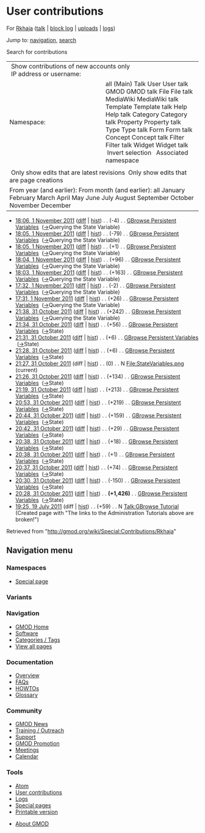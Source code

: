 <div id="mw-page-base" class="noprint">

</div>

<div id="mw-head-base" class="noprint">

</div>

<div id="content" class="mw-body" role="main">

<span id="top"></span>

<div id="mw-js-message" style="display:none;">

</div>



# <span dir="auto">User contributions</span>

<div id="bodyContent">

<div id="contentSub">

For <a
href="/mediawiki/index.php?title=User:Rkhaja&amp;action=edit&amp;redlink=1"
class="new" title="User:Rkhaja (page does not exist)">Rkhaja</a> (<a
href="/mediawiki/index.php?title=User_talk:Rkhaja&amp;action=edit&amp;redlink=1"
class="new" title="User talk:Rkhaja (page does not exist)">talk</a> \|
[block
log](/mediawiki/index.php?title=Special:Log/block&page=User%3ARkhaja "Special:Log/block")
\| [uploads](/wiki/Special:ListFiles/Rkhaja "Special:ListFiles/Rkhaja")
\| [logs](/wiki/Special:Log/Rkhaja "Special:Log/Rkhaja"))

</div>

<div id="jump-to-nav" class="mw-jump">

Jump to: [navigation](#mw-navigation), [search](#p-search)

</div>

<div id="mw-content-text">

Search for contributions

<table class="mw-contributions-table">
<colgroup>
<col style="width: 50%" />
<col style="width: 50%" />
</colgroup>
<tbody>
<tr class="odd">
<td colspan="2"> Show contributions of new accounts only<br />
 IP address or username:</td>
</tr>
<tr class="even">
<td class="mw-label">Namespace:</td>
<td>all (Main) Talk User User talk GMOD GMOD talk File File talk
MediaWiki MediaWiki talk Template Template talk Help Help talk Category
Category talk Property Property talk Type Type talk Form Form talk
Concept Concept talk Filter Filter talk Widget Widget talk  
 Invert selection 
 Associated namespace </td>
</tr>
<tr class="odd">
<td colspan="2"></td>
</tr>
<tr class="even">
<td colspan="2"> Only show edits that are latest revisions
 Only show edits that are page creations</td>
</tr>
<tr class="odd">
<td colspan="2">From year (and earlier): From month (and earlier): all
January February March April May June July August September October
November December</td>
</tr>
</tbody>
</table>

- <a
  href="/mediawiki/index.php?title=GBrowse_Persistent_Variables&amp;oldid=19388"
  class="mw-changeslist-date" title="GBrowse Persistent Variables">18:06,
  1 November 2011</a>
  ([diff](/mediawiki/index.php?title=GBrowse_Persistent_Variables&diff=prev&oldid=19388 "GBrowse Persistent Variables")
  \|
  [hist](/mediawiki/index.php?title=GBrowse_Persistent_Variables&action=history "GBrowse Persistent Variables"))
  <span class="mw-changeslist-separator">. .</span>
  <span class="mw-plusminus-neg" dir="ltr"
  title="6,805 bytes after change">(-4)</span>‎
  <span class="mw-changeslist-separator">. .</span>
  <a href="/wiki/GBrowse_Persistent_Variables"
  class="mw-contributions-title"
  title="GBrowse Persistent Variables">GBrowse Persistent Variables</a> ‎
  <span class="comment">([→](/wiki/GBrowse_Persistent_Variables#Querying_the_State_Variable "GBrowse Persistent Variables")‎<span dir="auto"><span class="autocomment">Querying
  the State Variable</span></span>)</span>
- <a
  href="/mediawiki/index.php?title=GBrowse_Persistent_Variables&amp;oldid=19387"
  class="mw-changeslist-date" title="GBrowse Persistent Variables">18:05,
  1 November 2011</a>
  ([diff](/mediawiki/index.php?title=GBrowse_Persistent_Variables&diff=prev&oldid=19387 "GBrowse Persistent Variables")
  \|
  [hist](/mediawiki/index.php?title=GBrowse_Persistent_Variables&action=history "GBrowse Persistent Variables"))
  <span class="mw-changeslist-separator">. .</span>
  <span class="mw-plusminus-neg" dir="ltr"
  title="6,809 bytes after change">(-79)</span>‎
  <span class="mw-changeslist-separator">. .</span>
  <a href="/wiki/GBrowse_Persistent_Variables"
  class="mw-contributions-title"
  title="GBrowse Persistent Variables">GBrowse Persistent Variables</a> ‎
  <span class="comment">([→](/wiki/GBrowse_Persistent_Variables#Querying_the_State_Variable "GBrowse Persistent Variables")‎<span dir="auto"><span class="autocomment">Querying
  the State Variable</span></span>)</span>
- <a
  href="/mediawiki/index.php?title=GBrowse_Persistent_Variables&amp;oldid=19386"
  class="mw-changeslist-date" title="GBrowse Persistent Variables">18:05,
  1 November 2011</a>
  ([diff](/mediawiki/index.php?title=GBrowse_Persistent_Variables&diff=prev&oldid=19386 "GBrowse Persistent Variables")
  \|
  [hist](/mediawiki/index.php?title=GBrowse_Persistent_Variables&action=history "GBrowse Persistent Variables"))
  <span class="mw-changeslist-separator">. .</span>
  <span class="mw-plusminus-pos" dir="ltr"
  title="6,888 bytes after change">(+1)</span>‎
  <span class="mw-changeslist-separator">. .</span>
  <a href="/wiki/GBrowse_Persistent_Variables"
  class="mw-contributions-title"
  title="GBrowse Persistent Variables">GBrowse Persistent Variables</a> ‎
  <span class="comment">([→](/wiki/GBrowse_Persistent_Variables#Querying_the_State_Variable "GBrowse Persistent Variables")‎<span dir="auto"><span class="autocomment">Querying
  the State Variable</span></span>)</span>
- <a
  href="/mediawiki/index.php?title=GBrowse_Persistent_Variables&amp;oldid=19385"
  class="mw-changeslist-date" title="GBrowse Persistent Variables">18:04,
  1 November 2011</a>
  ([diff](/mediawiki/index.php?title=GBrowse_Persistent_Variables&diff=prev&oldid=19385 "GBrowse Persistent Variables")
  \|
  [hist](/mediawiki/index.php?title=GBrowse_Persistent_Variables&action=history "GBrowse Persistent Variables"))
  <span class="mw-changeslist-separator">. .</span>
  <span class="mw-plusminus-pos" dir="ltr"
  title="6,887 bytes after change">(+96)</span>‎
  <span class="mw-changeslist-separator">. .</span>
  <a href="/wiki/GBrowse_Persistent_Variables"
  class="mw-contributions-title"
  title="GBrowse Persistent Variables">GBrowse Persistent Variables</a> ‎
  <span class="comment">([→](/wiki/GBrowse_Persistent_Variables#Querying_the_State_Variable "GBrowse Persistent Variables")‎<span dir="auto"><span class="autocomment">Querying
  the State Variable</span></span>)</span>
- <a
  href="/mediawiki/index.php?title=GBrowse_Persistent_Variables&amp;oldid=19384"
  class="mw-changeslist-date" title="GBrowse Persistent Variables">18:03,
  1 November 2011</a>
  ([diff](/mediawiki/index.php?title=GBrowse_Persistent_Variables&diff=prev&oldid=19384 "GBrowse Persistent Variables")
  \|
  [hist](/mediawiki/index.php?title=GBrowse_Persistent_Variables&action=history "GBrowse Persistent Variables"))
  <span class="mw-changeslist-separator">. .</span>
  <span class="mw-plusminus-pos" dir="ltr"
  title="6,791 bytes after change">(+163)</span>‎
  <span class="mw-changeslist-separator">. .</span>
  <a href="/wiki/GBrowse_Persistent_Variables"
  class="mw-contributions-title"
  title="GBrowse Persistent Variables">GBrowse Persistent Variables</a> ‎
  <span class="comment">([→](/wiki/GBrowse_Persistent_Variables#Querying_the_State_Variable "GBrowse Persistent Variables")‎<span dir="auto"><span class="autocomment">Querying
  the State Variable</span></span>)</span>
- <a
  href="/mediawiki/index.php?title=GBrowse_Persistent_Variables&amp;oldid=19383"
  class="mw-changeslist-date" title="GBrowse Persistent Variables">17:32,
  1 November 2011</a>
  ([diff](/mediawiki/index.php?title=GBrowse_Persistent_Variables&diff=prev&oldid=19383 "GBrowse Persistent Variables")
  \|
  [hist](/mediawiki/index.php?title=GBrowse_Persistent_Variables&action=history "GBrowse Persistent Variables"))
  <span class="mw-changeslist-separator">. .</span>
  <span class="mw-plusminus-neg" dir="ltr"
  title="6,628 bytes after change">(-2)</span>‎
  <span class="mw-changeslist-separator">. .</span>
  <a href="/wiki/GBrowse_Persistent_Variables"
  class="mw-contributions-title"
  title="GBrowse Persistent Variables">GBrowse Persistent Variables</a> ‎
  <span class="comment">([→](/wiki/GBrowse_Persistent_Variables#Querying_the_State_Variable "GBrowse Persistent Variables")‎<span dir="auto"><span class="autocomment">Querying
  the State Variable</span></span>)</span>
- <a
  href="/mediawiki/index.php?title=GBrowse_Persistent_Variables&amp;oldid=19382"
  class="mw-changeslist-date" title="GBrowse Persistent Variables">17:31,
  1 November 2011</a>
  ([diff](/mediawiki/index.php?title=GBrowse_Persistent_Variables&diff=prev&oldid=19382 "GBrowse Persistent Variables")
  \|
  [hist](/mediawiki/index.php?title=GBrowse_Persistent_Variables&action=history "GBrowse Persistent Variables"))
  <span class="mw-changeslist-separator">. .</span>
  <span class="mw-plusminus-pos" dir="ltr"
  title="6,630 bytes after change">(+26)</span>‎
  <span class="mw-changeslist-separator">. .</span>
  <a href="/wiki/GBrowse_Persistent_Variables"
  class="mw-contributions-title"
  title="GBrowse Persistent Variables">GBrowse Persistent Variables</a> ‎
  <span class="comment">([→](/wiki/GBrowse_Persistent_Variables#Querying_the_State_Variable "GBrowse Persistent Variables")‎<span dir="auto"><span class="autocomment">Querying
  the State Variable</span></span>)</span>
- <a
  href="/mediawiki/index.php?title=GBrowse_Persistent_Variables&amp;oldid=19381"
  class="mw-changeslist-date" title="GBrowse Persistent Variables">21:38,
  31 October 2011</a>
  ([diff](/mediawiki/index.php?title=GBrowse_Persistent_Variables&diff=prev&oldid=19381 "GBrowse Persistent Variables")
  \|
  [hist](/mediawiki/index.php?title=GBrowse_Persistent_Variables&action=history "GBrowse Persistent Variables"))
  <span class="mw-changeslist-separator">. .</span>
  <span class="mw-plusminus-pos" dir="ltr"
  title="6,604 bytes after change">(+242)</span>‎
  <span class="mw-changeslist-separator">. .</span>
  <a href="/wiki/GBrowse_Persistent_Variables"
  class="mw-contributions-title"
  title="GBrowse Persistent Variables">GBrowse Persistent Variables</a> ‎
  <span class="comment">([→](/wiki/GBrowse_Persistent_Variables#Querying_the_State_Variable "GBrowse Persistent Variables")‎<span dir="auto"><span class="autocomment">Querying
  the State Variable</span></span>)</span>
- <a
  href="/mediawiki/index.php?title=GBrowse_Persistent_Variables&amp;oldid=19380"
  class="mw-changeslist-date" title="GBrowse Persistent Variables">21:34,
  31 October 2011</a>
  ([diff](/mediawiki/index.php?title=GBrowse_Persistent_Variables&diff=prev&oldid=19380 "GBrowse Persistent Variables")
  \|
  [hist](/mediawiki/index.php?title=GBrowse_Persistent_Variables&action=history "GBrowse Persistent Variables"))
  <span class="mw-changeslist-separator">. .</span>
  <span class="mw-plusminus-pos" dir="ltr"
  title="6,362 bytes after change">(+56)</span>‎
  <span class="mw-changeslist-separator">. .</span>
  <a href="/wiki/GBrowse_Persistent_Variables"
  class="mw-contributions-title"
  title="GBrowse Persistent Variables">GBrowse Persistent Variables</a> ‎
  <span class="comment">([→](/wiki/GBrowse_Persistent_Variables#State "GBrowse Persistent Variables")‎<span dir="auto"><span class="autocomment">State</span></span>)</span>
- <a
  href="/mediawiki/index.php?title=GBrowse_Persistent_Variables&amp;oldid=19379"
  class="mw-changeslist-date" title="GBrowse Persistent Variables">21:31,
  31 October 2011</a>
  ([diff](/mediawiki/index.php?title=GBrowse_Persistent_Variables&diff=prev&oldid=19379 "GBrowse Persistent Variables")
  \|
  [hist](/mediawiki/index.php?title=GBrowse_Persistent_Variables&action=history "GBrowse Persistent Variables"))
  <span class="mw-changeslist-separator">. .</span>
  <span class="mw-plusminus-pos" dir="ltr"
  title="6,306 bytes after change">(+6)</span>‎
  <span class="mw-changeslist-separator">. .</span>
  <a href="/wiki/GBrowse_Persistent_Variables"
  class="mw-contributions-title"
  title="GBrowse Persistent Variables">GBrowse Persistent Variables</a> ‎
  <span class="comment">([→](/wiki/GBrowse_Persistent_Variables#State "GBrowse Persistent Variables")‎<span dir="auto"><span class="autocomment">State</span></span>)</span>
- <a
  href="/mediawiki/index.php?title=GBrowse_Persistent_Variables&amp;oldid=19378"
  class="mw-changeslist-date" title="GBrowse Persistent Variables">21:28,
  31 October 2011</a>
  ([diff](/mediawiki/index.php?title=GBrowse_Persistent_Variables&diff=prev&oldid=19378 "GBrowse Persistent Variables")
  \|
  [hist](/mediawiki/index.php?title=GBrowse_Persistent_Variables&action=history "GBrowse Persistent Variables"))
  <span class="mw-changeslist-separator">. .</span>
  <span class="mw-plusminus-pos" dir="ltr"
  title="6,300 bytes after change">(+6)</span>‎
  <span class="mw-changeslist-separator">. .</span>
  <a href="/wiki/GBrowse_Persistent_Variables"
  class="mw-contributions-title"
  title="GBrowse Persistent Variables">GBrowse Persistent Variables</a> ‎
  <span class="comment">([→](/wiki/GBrowse_Persistent_Variables#State "GBrowse Persistent Variables")‎<span dir="auto"><span class="autocomment">State</span></span>)</span>
- <a
  href="/mediawiki/index.php?title=File:StateVariables.png&amp;oldid=19377"
  class="mw-changeslist-date" title="File:StateVariables.png">21:27, 31
  October 2011</a> (diff \|
  [hist](/mediawiki/index.php?title=File:StateVariables.png&action=history "File:StateVariables.png"))
  <span class="mw-changeslist-separator">. .</span>
  <span class="mw-plusminus-null" dir="ltr"
  title="0 bytes after change">(0)</span>‎
  <span class="mw-changeslist-separator">. .</span> N
  <a href="/wiki/File:StateVariables.png" class="mw-contributions-title"
  title="File:StateVariables.png">File:StateVariables.png</a> ‎
  <span class="mw-uctop">(current)</span>
- <a
  href="/mediawiki/index.php?title=GBrowse_Persistent_Variables&amp;oldid=19376"
  class="mw-changeslist-date" title="GBrowse Persistent Variables">21:26,
  31 October 2011</a>
  ([diff](/mediawiki/index.php?title=GBrowse_Persistent_Variables&diff=prev&oldid=19376 "GBrowse Persistent Variables")
  \|
  [hist](/mediawiki/index.php?title=GBrowse_Persistent_Variables&action=history "GBrowse Persistent Variables"))
  <span class="mw-changeslist-separator">. .</span>
  <span class="mw-plusminus-pos" dir="ltr"
  title="6,294 bytes after change">(+134)</span>‎
  <span class="mw-changeslist-separator">. .</span>
  <a href="/wiki/GBrowse_Persistent_Variables"
  class="mw-contributions-title"
  title="GBrowse Persistent Variables">GBrowse Persistent Variables</a> ‎
  <span class="comment">([→](/wiki/GBrowse_Persistent_Variables#State "GBrowse Persistent Variables")‎<span dir="auto"><span class="autocomment">State</span></span>)</span>
- <a
  href="/mediawiki/index.php?title=GBrowse_Persistent_Variables&amp;oldid=19375"
  class="mw-changeslist-date" title="GBrowse Persistent Variables">21:19,
  31 October 2011</a>
  ([diff](/mediawiki/index.php?title=GBrowse_Persistent_Variables&diff=prev&oldid=19375 "GBrowse Persistent Variables")
  \|
  [hist](/mediawiki/index.php?title=GBrowse_Persistent_Variables&action=history "GBrowse Persistent Variables"))
  <span class="mw-changeslist-separator">. .</span>
  <span class="mw-plusminus-pos" dir="ltr"
  title="6,160 bytes after change">(+213)</span>‎
  <span class="mw-changeslist-separator">. .</span>
  <a href="/wiki/GBrowse_Persistent_Variables"
  class="mw-contributions-title"
  title="GBrowse Persistent Variables">GBrowse Persistent Variables</a> ‎
  <span class="comment">([→](/wiki/GBrowse_Persistent_Variables#State "GBrowse Persistent Variables")‎<span dir="auto"><span class="autocomment">State</span></span>)</span>
- <a
  href="/mediawiki/index.php?title=GBrowse_Persistent_Variables&amp;oldid=19374"
  class="mw-changeslist-date" title="GBrowse Persistent Variables">20:53,
  31 October 2011</a>
  ([diff](/mediawiki/index.php?title=GBrowse_Persistent_Variables&diff=prev&oldid=19374 "GBrowse Persistent Variables")
  \|
  [hist](/mediawiki/index.php?title=GBrowse_Persistent_Variables&action=history "GBrowse Persistent Variables"))
  <span class="mw-changeslist-separator">. .</span>
  <span class="mw-plusminus-pos" dir="ltr"
  title="5,947 bytes after change">(+219)</span>‎
  <span class="mw-changeslist-separator">. .</span>
  <a href="/wiki/GBrowse_Persistent_Variables"
  class="mw-contributions-title"
  title="GBrowse Persistent Variables">GBrowse Persistent Variables</a> ‎
  <span class="comment">([→](/wiki/GBrowse_Persistent_Variables#State "GBrowse Persistent Variables")‎<span dir="auto"><span class="autocomment">State</span></span>)</span>
- <a
  href="/mediawiki/index.php?title=GBrowse_Persistent_Variables&amp;oldid=19373"
  class="mw-changeslist-date" title="GBrowse Persistent Variables">20:44,
  31 October 2011</a>
  ([diff](/mediawiki/index.php?title=GBrowse_Persistent_Variables&diff=prev&oldid=19373 "GBrowse Persistent Variables")
  \|
  [hist](/mediawiki/index.php?title=GBrowse_Persistent_Variables&action=history "GBrowse Persistent Variables"))
  <span class="mw-changeslist-separator">. .</span>
  <span class="mw-plusminus-pos" dir="ltr"
  title="5,728 bytes after change">(+159)</span>‎
  <span class="mw-changeslist-separator">. .</span>
  <a href="/wiki/GBrowse_Persistent_Variables"
  class="mw-contributions-title"
  title="GBrowse Persistent Variables">GBrowse Persistent Variables</a> ‎
  <span class="comment">([→](/wiki/GBrowse_Persistent_Variables#State "GBrowse Persistent Variables")‎<span dir="auto"><span class="autocomment">State</span></span>)</span>
- <a
  href="/mediawiki/index.php?title=GBrowse_Persistent_Variables&amp;oldid=19372"
  class="mw-changeslist-date" title="GBrowse Persistent Variables">20:42,
  31 October 2011</a>
  ([diff](/mediawiki/index.php?title=GBrowse_Persistent_Variables&diff=prev&oldid=19372 "GBrowse Persistent Variables")
  \|
  [hist](/mediawiki/index.php?title=GBrowse_Persistent_Variables&action=history "GBrowse Persistent Variables"))
  <span class="mw-changeslist-separator">. .</span>
  <span class="mw-plusminus-pos" dir="ltr"
  title="5,569 bytes after change">(+29)</span>‎
  <span class="mw-changeslist-separator">. .</span>
  <a href="/wiki/GBrowse_Persistent_Variables"
  class="mw-contributions-title"
  title="GBrowse Persistent Variables">GBrowse Persistent Variables</a> ‎
  <span class="comment">([→](/wiki/GBrowse_Persistent_Variables#State "GBrowse Persistent Variables")‎<span dir="auto"><span class="autocomment">State</span></span>)</span>
- <a
  href="/mediawiki/index.php?title=GBrowse_Persistent_Variables&amp;oldid=19371"
  class="mw-changeslist-date" title="GBrowse Persistent Variables">20:38,
  31 October 2011</a>
  ([diff](/mediawiki/index.php?title=GBrowse_Persistent_Variables&diff=prev&oldid=19371 "GBrowse Persistent Variables")
  \|
  [hist](/mediawiki/index.php?title=GBrowse_Persistent_Variables&action=history "GBrowse Persistent Variables"))
  <span class="mw-changeslist-separator">. .</span>
  <span class="mw-plusminus-pos" dir="ltr"
  title="5,540 bytes after change">(+18)</span>‎
  <span class="mw-changeslist-separator">. .</span>
  <a href="/wiki/GBrowse_Persistent_Variables"
  class="mw-contributions-title"
  title="GBrowse Persistent Variables">GBrowse Persistent Variables</a> ‎
  <span class="comment">([→](/wiki/GBrowse_Persistent_Variables#State "GBrowse Persistent Variables")‎<span dir="auto"><span class="autocomment">State</span></span>)</span>
- <a
  href="/mediawiki/index.php?title=GBrowse_Persistent_Variables&amp;oldid=19370"
  class="mw-changeslist-date" title="GBrowse Persistent Variables">20:38,
  31 October 2011</a>
  ([diff](/mediawiki/index.php?title=GBrowse_Persistent_Variables&diff=prev&oldid=19370 "GBrowse Persistent Variables")
  \|
  [hist](/mediawiki/index.php?title=GBrowse_Persistent_Variables&action=history "GBrowse Persistent Variables"))
  <span class="mw-changeslist-separator">. .</span>
  <span class="mw-plusminus-pos" dir="ltr"
  title="5,522 bytes after change">(+1)</span>‎
  <span class="mw-changeslist-separator">. .</span>
  <a href="/wiki/GBrowse_Persistent_Variables"
  class="mw-contributions-title"
  title="GBrowse Persistent Variables">GBrowse Persistent Variables</a> ‎
  <span class="comment">([→](/wiki/GBrowse_Persistent_Variables#State "GBrowse Persistent Variables")‎<span dir="auto"><span class="autocomment">State</span></span>)</span>
- <a
  href="/mediawiki/index.php?title=GBrowse_Persistent_Variables&amp;oldid=19369"
  class="mw-changeslist-date" title="GBrowse Persistent Variables">20:37,
  31 October 2011</a>
  ([diff](/mediawiki/index.php?title=GBrowse_Persistent_Variables&diff=prev&oldid=19369 "GBrowse Persistent Variables")
  \|
  [hist](/mediawiki/index.php?title=GBrowse_Persistent_Variables&action=history "GBrowse Persistent Variables"))
  <span class="mw-changeslist-separator">. .</span>
  <span class="mw-plusminus-pos" dir="ltr"
  title="5,521 bytes after change">(+74)</span>‎
  <span class="mw-changeslist-separator">. .</span>
  <a href="/wiki/GBrowse_Persistent_Variables"
  class="mw-contributions-title"
  title="GBrowse Persistent Variables">GBrowse Persistent Variables</a> ‎
  <span class="comment">([→](/wiki/GBrowse_Persistent_Variables#State "GBrowse Persistent Variables")‎<span dir="auto"><span class="autocomment">State</span></span>)</span>
- <a
  href="/mediawiki/index.php?title=GBrowse_Persistent_Variables&amp;oldid=19368"
  class="mw-changeslist-date" title="GBrowse Persistent Variables">20:30,
  31 October 2011</a>
  ([diff](/mediawiki/index.php?title=GBrowse_Persistent_Variables&diff=prev&oldid=19368 "GBrowse Persistent Variables")
  \|
  [hist](/mediawiki/index.php?title=GBrowse_Persistent_Variables&action=history "GBrowse Persistent Variables"))
  <span class="mw-changeslist-separator">. .</span>
  <span class="mw-plusminus-neg" dir="ltr"
  title="5,447 bytes after change">(-150)</span>‎
  <span class="mw-changeslist-separator">. .</span>
  <a href="/wiki/GBrowse_Persistent_Variables"
  class="mw-contributions-title"
  title="GBrowse Persistent Variables">GBrowse Persistent Variables</a> ‎
  <span class="comment">([→](/wiki/GBrowse_Persistent_Variables#State "GBrowse Persistent Variables")‎<span dir="auto"><span class="autocomment">State</span></span>)</span>
- <a
  href="/mediawiki/index.php?title=GBrowse_Persistent_Variables&amp;oldid=19367"
  class="mw-changeslist-date" title="GBrowse Persistent Variables">20:28,
  31 October 2011</a>
  ([diff](/mediawiki/index.php?title=GBrowse_Persistent_Variables&diff=prev&oldid=19367 "GBrowse Persistent Variables")
  \|
  [hist](/mediawiki/index.php?title=GBrowse_Persistent_Variables&action=history "GBrowse Persistent Variables"))
  <span class="mw-changeslist-separator">. .</span> **(+1,426)**‎
  <span class="mw-changeslist-separator">. .</span>
  <a href="/wiki/GBrowse_Persistent_Variables"
  class="mw-contributions-title"
  title="GBrowse Persistent Variables">GBrowse Persistent Variables</a> ‎
  <span class="comment">([→](/wiki/GBrowse_Persistent_Variables#State "GBrowse Persistent Variables")‎<span dir="auto"><span class="autocomment">State</span></span>)</span>
- <a
  href="/mediawiki/index.php?title=Talk:GBrowse_Tutorial&amp;oldid=18207"
  class="mw-changeslist-date" title="Talk:GBrowse Tutorial">19:25, 19 July
  2011</a> (diff \|
  [hist](/mediawiki/index.php?title=Talk:GBrowse_Tutorial&action=history "Talk:GBrowse Tutorial"))
  <span class="mw-changeslist-separator">. .</span>
  <span class="mw-plusminus-pos" dir="ltr"
  title="59 bytes after change">(+59)</span>‎
  <span class="mw-changeslist-separator">. .</span> N
  <a href="/wiki/Talk:GBrowse_Tutorial" class="mw-contributions-title"
  title="Talk:GBrowse Tutorial">Talk:GBrowse Tutorial</a> ‎
  <span class="comment">(Created page with "The links to the
  Administration Tutorials above are broken!")</span>

</div>

<div class="printfooter">

Retrieved from "<http://gmod.org/wiki/Special:Contributions/Rkhaja>"

</div>

<div id="catlinks" class="catlinks catlinks-allhidden">

</div>

<div class="visualClear">

</div>

</div>

</div>

<div id="mw-navigation">

## Navigation menu

<div id="mw-head">



<div id="left-navigation">

<div id="p-namespaces" class="vectorTabs" role="navigation"
aria-labelledby="p-namespaces-label">

### Namespaces

- <span id="ca-nstab-special">[Special
  page](/wiki/Special:Contributions/Rkhaja "This is a special page, you cannot edit the page itself")</span>

</div>

<div id="p-variants" class="vectorMenu emptyPortlet" role="navigation"
aria-labelledby="p-variants-label">

### 

### Variants[](#)

<div class="menu">

</div>

</div>

</div>





</div>



</div>

</div>

</div>

<div id="mw-panel">

<div id="p-logo" role="banner">

<a href="/wiki/Main_Page"
style="background-image: url(http://gmod.org/images/GMOD-cogs.png);"
title="Visit the main page"></a>

</div>

<div id="p-Navigation" class="portal" role="navigation"
aria-labelledby="p-Navigation-label">

### Navigation

<div class="body">

- <span id="n-GMOD-Home">[GMOD Home](/wiki/Main_Page)</span>
- <span id="n-Software">[Software](/wiki/GMOD_Components)</span>
- <span id="n-Categories-.2F-Tags">[Categories /
  Tags](/wiki/Categories)</span>
- <span id="n-View-all-pages">[View all
  pages](/wiki/Special:AllPages)</span>

</div>

</div>

<div id="p-Documentation" class="portal" role="navigation"
aria-labelledby="p-Documentation-label">

### Documentation

<div class="body">

- <span id="n-Overview">[Overview](/wiki/Overview)</span>
- <span id="n-FAQs">[FAQs](/wiki/Category:FAQ)</span>
- <span id="n-HOWTOs">[HOWTOs](/wiki/Category:HOWTO)</span>
- <span id="n-Glossary">[Glossary](/wiki/Glossary)</span>

</div>

</div>

<div id="p-Community" class="portal" role="navigation"
aria-labelledby="p-Community-label">

### Community

<div class="body">

- <span id="n-GMOD-News">[GMOD News](/wiki/GMOD_News)</span>
- <span id="n-Training-.2F-Outreach">[Training /
  Outreach](/wiki/Training_and_Outreach)</span>
- <span id="n-Support">[Support](/wiki/Support)</span>
- <span id="n-GMOD-Promotion">[GMOD
  Promotion](/wiki/GMOD_Promotion)</span>
- <span id="n-Meetings">[Meetings](/wiki/Meetings)</span>
- <span id="n-Calendar">[Calendar](/wiki/Calendar)</span>

</div>

</div>

<div id="p-tb" class="portal" role="navigation"
aria-labelledby="p-tb-label">

### Tools

<div class="body">

- <span id="feedlinks"><a
  href="http://gmod.org/mediawiki/index.php?title=Special:Contributions/Rkhaja&amp;feed=atom"
  id="feed-atom" class="feedlink" rel="alternate"
  type="application/atom+xml" title="Atom feed for this page">Atom</a></span>
- <span id="t-contributions">[User
  contributions](/wiki/Special:Contributions/Rkhaja "A list of contributions of this user")</span>
- <span id="t-log">[Logs](/wiki/Special:Log/Rkhaja)</span>
- <span id="t-specialpages"><a href="/wiki/Special:SpecialPages" accesskey="q"
  title="A list of all special pages [q]">Special pages</a></span>
- <span id="t-print"><a
  href="/mediawiki/index.php?title=Special:Contributions/Rkhaja&amp;printable=yes"
  rel="alternate" accesskey="p"
  title="Printable version of this page [p]">Printable version</a></span>

</div>

</div>

</div>

</div>

<div id="footer" role="contentinfo">

- <span id="footer-places-about">[About
  GMOD](/wiki/GMOD:About "GMOD:About")</span>

<!-- -->






</div>
